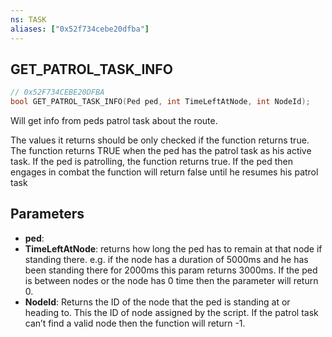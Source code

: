 ```yaml
---
ns: TASK
aliases: ["0x52f734cebe20dfba"]
---
```

## GET_PATROL_TASK_INFO

```c
// 0x52F734CEBE20DFBA
bool GET_PATROL_TASK_INFO(Ped ped, int TimeLeftAtNode, int NodeId);
```

Will get info from peds patrol task about the route.

The values it returns should be only checked if the function returns true. The function returns TRUE when the ped has the patrol task as his active task. If the ped is patrolling, the function returns true. If the ped then engages in combat the function will return false until he resumes his patrol task


## Parameters
* **ped**: 
* **TimeLeftAtNode**: returns how long the ped has to remain at that node if standing there. e.g. if the node has a duration of 5000ms and he has been standing there for 2000ms this param returns 3000ms. If the ped is between nodes or the node has 0 time then the parameter will return 0.
* **NodeId**: Returns the ID of the node that the ped is standing at or heading to. This the ID of node assigned by the script. If the patrol task can’t find a valid node then the function will return -1.
